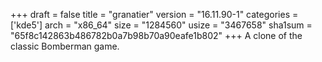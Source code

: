 +++
draft = false
title = "granatier"
version = "16.11.90-1"
categories = ['kde5']
arch = "x86_64"
size = "1284560"
usize = "3467658"
sha1sum = "65f8c142863b486782b0a7b98b70a90eafe1b802"
+++
A clone of the classic Bomberman game.